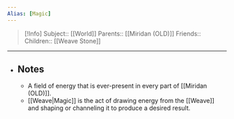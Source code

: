 ```yaml
---
Alias: [Magic]
---
```

> [!Info]
> Subject:: [[World]]
> Parents:: [[Miridan (OLD)]]
> Friends:: 
> Children:: [[Weave Stone]]
---
- ## Notes
	- A field of energy that is ever-present in every part of [[Miridan (OLD)]].
	- [[Weave|Magic]] is the act of drawing energy from the [[Weave]] and shaping or channeling it to produce a desired result. 